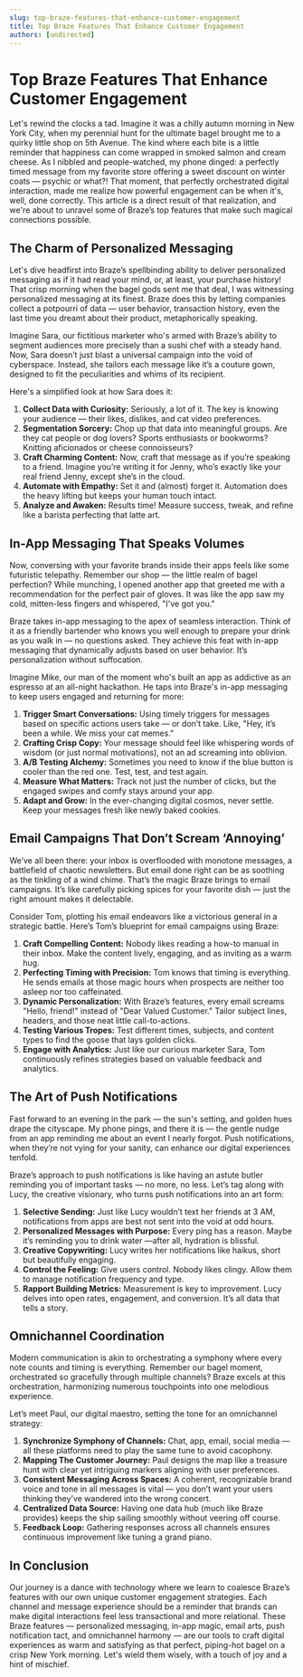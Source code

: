 ```yaml
---
slug: top-braze-features-that-enhance-customer-engagement
title: Top Braze Features That Enhance Customer Engagement
authors: [undirected]
---
```



# Top Braze Features That Enhance Customer Engagement

Let's rewind the clocks a tad. Imagine it was a chilly autumn morning in New York City, when my perennial hunt for the ultimate bagel brought me to a quirky little shop on 5th Avenue. The kind where each bite is a little reminder that happiness can come wrapped in smoked salmon and cream cheese. As I nibbled and people-watched, my phone dinged: a perfectly timed message from my favorite store offering a sweet discount on winter coats — psychic or what?! That moment, that perfectly orchestrated digital interaction, made me realize how powerful engagement can be when it's, well, done correctly. This article is a direct result of that realization, and we're about to unravel some of Braze’s top features that make such magical connections possible.

## The Charm of Personalized Messaging

Let's dive headfirst into Braze’s spellbinding ability to deliver personalized messaging as if it had read your mind, or, at least, your purchase history! That crisp morning when the bagel gods sent me that deal, I was witnessing personalized messaging at its finest. Braze does this by letting companies collect a potpourri of data — user behavior, transaction history, even the last time you dreamt about their product, metaphorically speaking. 

Imagine Sara, our fictitious marketer who's armed with Braze’s ability to segment audiences more precisely than a sushi chef with a steady hand. Now, Sara doesn’t just blast a universal campaign into the void of cyberspace. Instead, she tailors each message like it’s a couture gown, designed to fit the peculiarities and whims of its recipient.

Here's a simplified look at how Sara does it:

1. **Collect Data with Curiosity:** Seriously, a lot of it. The key is knowing your audience — their likes, dislikes, and cat video preferences.
2. **Segmentation Sorcery:** Chop up that data into meaningful groups. Are they cat people or dog lovers? Sports enthusiasts or bookworms? Knitting aficionados or cheese connoisseurs?
3. **Craft Charming Content:** Now, craft that message as if you’re speaking to a friend. Imagine you’re writing it for Jenny, who’s exactly like your real friend Jenny, except she’s in the cloud.
4. **Automate with Empathy:** Set it and (almost) forget it. Automation does the heavy lifting but keeps your human touch intact.
5. **Analyze and Awaken:** Results time! Measure success, tweak, and refine like a barista perfecting that latte art.

## In-App Messaging That Speaks Volumes

Now, conversing with your favorite brands inside their apps feels like some futuristic telepathy. Remember our shop — the little realm of bagel perfection? While munching, I opened another app that greeted me with a recommendation for the perfect pair of gloves. It was like the app saw my cold, mitten-less fingers and whispered, "I've got you."

Braze takes in-app messaging to the apex of seamless interaction. Think of it as a friendly bartender who knows you well enough to prepare your drink as you walk in — no questions asked. They achieve this feat with in-app messaging that dynamically adjusts based on user behavior. It’s personalization without suffocation.

Imagine Mike, our man of the moment who's built an app as addictive as an espresso at an all-night hackathon. He taps into Braze's in-app messaging to keep users engaged and returning for more:

1. **Trigger Smart Conversations:** Using timely triggers for messages based on specific actions users take — or don’t take. Like, "Hey, it’s been a while. We miss your cat memes."
2. **Crafting Crisp Copy:** Your message should feel like whispering words of wisdom (or just normal motivations), not an ad screaming into oblivion.
3. **A/B Testing Alchemy:** Sometimes you need to know if the blue button is cooler than the red one. Test, test, and test again.
4. **Measure What Matters:** Track not just the number of clicks, but the engaged swipes and comfy stays around your app.
5. **Adapt and Grow:** In the ever-changing digital cosmos, never settle. Keep your messages fresh like newly baked cookies.

## Email Campaigns That Don’t Scream ‘Annoying’

We’ve all been there: your inbox is overflooded with monotone messages, a battlefield of chaotic newsletters. But email done right can be as soothing as the tinkling of a wind chime. That’s the magic Braze brings to email campaigns. It’s like carefully picking spices for your favorite dish — just the right amount makes it delectable.

Consider Tom, plotting his email endeavors like a victorious general in a strategic battle. Here’s Tom’s blueprint for email campaigns using Braze:

1. **Craft Compelling Content:** Nobody likes reading a how-to manual in their inbox. Make the content lively, engaging, and as inviting as a warm hug.
2. **Perfecting Timing with Precision:** Tom knows that timing is everything. He sends emails at those magic hours when prospects are neither too asleep nor too caffeinated.
3. **Dynamic Personalization:** With Braze’s features, every email screams "Hello, friend!" instead of "Dear Valued Customer." Tailor subject lines, headers, and those neat little call-to-actions.
4. **Testing Various Tropes:** Test different times, subjects, and content types to find the goose that lays golden clicks.
5. **Engage with Analytics:** Just like our curious marketer Sara, Tom continuously refines strategies based on valuable feedback and analytics.

## The Art of Push Notifications

Fast forward to an evening in the park — the sun's setting, and golden hues drape the cityscape. My phone pings, and there it is — the gentle nudge from an app reminding me about an event I nearly forgot. Push notifications, when they’re not vying for your sanity, can enhance our digital experiences tenfold.

Braze’s approach to push notifications is like having an astute butler reminding you of important tasks — no more, no less. Let’s tag along with Lucy, the creative visionary, who turns push notifications into an art form:

1. **Selective Sending:** Just like Lucy wouldn’t text her friends at 3 AM, notifications from apps are best not sent into the void at odd hours.
2. **Personalized Messages with Purpose:** Every ping has a reason. Maybe it’s reminding you to drink water —after all, hydration is blissful.
3. **Creative Copywriting:** Lucy writes her notifications like haikus, short but beautifully engaging.
4. **Control the Feeling:** Give users control. Nobody likes clingy. Allow them to manage notification frequency and type.
5. **Rapport Building Metrics:** Measurement is key to improvement. Lucy delves into open rates, engagement, and conversion. It’s all data that tells a story.

## Omnichannel Coordination

Modern communication is akin to orchestrating a symphony where every note counts and timing is everything. Remember our bagel moment, orchestrated so gracefully through multiple channels? Braze excels at this orchestration, harmonizing numerous touchpoints into one melodious experience.

Let’s meet Paul, our digital maestro, setting the tone for an omnichannel strategy:

1. **Synchronize Symphony of Channels:** Chat, app, email, social media — all these platforms need to play the same tune to avoid cacophony.
2. **Mapping The Customer Journey:** Paul designs the map like a treasure hunt with clear yet intriguing markers aligning with user preferences.
3. **Consistent Messaging Across Spaces:** A coherent, recognizable brand voice and tone in all messages is vital — you don’t want your users thinking they’ve wandered into the wrong concert.
4. **Centralized Data Source:** Having one data hub (much like Braze provides) keeps the ship sailing smoothly without veering off course.
5. **Feedback Loop:** Gathering responses across all channels ensures continuous improvement like tuning a grand piano.

## In Conclusion

Our journey is a dance with technology where we learn to coalesce Braze’s features with our own unique customer engagement strategies. Each channel and message experience should be a reminder that brands can make digital interactions feel less transactional and more relational. These Braze features — personalized messaging, in-app magic, email arts, push notification tact, and omnichannel harmony — are our tools to craft digital experiences as warm and satisfying as that perfect, piping-hot bagel on a crisp New York morning. Let's wield them wisely, with a touch of joy and a hint of mischief.